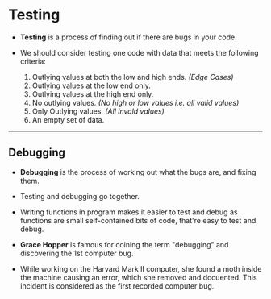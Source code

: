 # Testing

* **Testing** is a process of finding out if there are bugs in your code.

* We should consider testing one code with data that meets the following criteria:

  1. Outlying values at both the low and high ends. *(Edge Cases)*
  2. Outlying values at the low end only.
  3. Outlying values at the high end only.
  4. No outlying values. *(No high or low values i.e. all valid values)*
  5. Only Outlying values. *(All invald values)*
  6. An empty set of data.

---

## Debugging

* **Debugging** is the process of working out what the bugs are, and fixing them.
* Testing and debugging go together.
* Writing functions in program makes it easier to test and debug as functions are small self-contained bits of code, that're easy to test and debug.

* **Grace Hopper** is famous for coining the term "debugging" and discovering the 1st computer bug.
  
* While working on the Harvard Mark II computer, she found a moth inside the machine causing an error, which she removed and docuented. This incident is considered as the first recorded computer bug.
